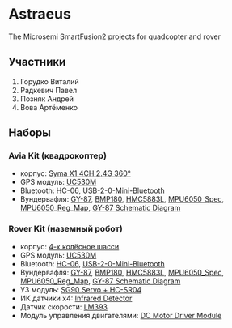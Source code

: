 # Astraeus
The Microsemi SmartFusion2 projects for quadcopter and rover

## Участники
1. Горудко Виталий
2. Радкевич Павел
3. Позняк Андрей
4. Вова Артёменко

## Наборы
### Avia Kit (квадрокоптер)
* корпус: [Syma X1 4CH 2.4G 360°](http://www.ebay.com/itm/Syma-X1-4CH-2-4G-360-Eversion-RC-Quad-Copter-Spacecraft-UFO-Gyro-Quadcopter-NEW-/121631590383?pt=LH_DefaultDomain_0&hash=item1c51cec7ef)
* GPS модуль: [UC530M](https://www.u-blox.com/sites/default/files/products/documents/UC530M_DataSheet_(FTX-HW-12007).pdf)
* Bluetooth: [HC-06](http://www.tec.reutlingen-university.de/uploads/media/DatenblattHC-05_BT-Modul.pdf), [USB-2-0-Mini-Bluetooth](http://www.ebay.com/itm/100m-Max-Smallest-USB-2-0-Mini-Bluetooth-V2-0-Dongle-Wireless-Adapter-Black-/271505267562?pt=LH_DefaultDomain_0&hash=item3f36f99b6a)
* Вундервафля: [GY-87](http://www.thaieasyelec.com/en/embedded-module/imu-uav/gy-87-10-dof-imu-mpu6050-hmc5883l-bmp180-detail.html), [BMP180](https://www.adafruit.com/datasheets/BST-BMP180-DS000-09.pdf), [HMC5883L](http://www51.honeywell.com/aero/common/documents/myaerospacecatalog-documents/Defense_Brochures-documents/HMC5883L_3-Axis_Digital_Compass_IC.pdf), [MPU6050_Spec](http://store.invensense.com/datasheets/invensense/MPU-6050_DataSheet_V3%204.pdf), [MPU6050_Reg_Map](https://www.olimex.com/Products/Modules/Sensors/MOD-MPU6050/resources/RM-MPU-60xxA_rev_4.pdf), [GY-87 Schematic Diagram](http://www.thaieasyelec.com/downloads/ESEN245/GY87-MS-7.jpg)

### Rover Kit (наземный робот)
* корпус: [4-х колёсное шасси](http://www.aliexpress.com/item/3pcs-lot-DC-3V-5V-6V-4WD-Robot-Smart-Car-Chassis-Kits-car-with-Speed-Encoder/32390073964.html?spm=2114.01020208.3.101.PtPbYD&ws_ab_test=201556_2,201527_4_35_36_71_33_72_34_73_74_75,201409_3)
* GPS модуль: [UC530M](https://www.u-blox.com/sites/default/files/products/documents/UC530M_DataSheet_(FTX-HW-12007).pdf)
* Bluetooth: [HC-06](http://www.tec.reutlingen-university.de/uploads/media/DatenblattHC-05_BT-Modul.pdf), [USB-2-0-Mini-Bluetooth](http://www.ebay.com/itm/100m-Max-Smallest-USB-2-0-Mini-Bluetooth-V2-0-Dongle-Wireless-Adapter-Black-/271505267562?pt=LH_DefaultDomain_0&hash=item3f36f99b6a)
* Вундервафля: [GY-87](http://www.thaieasyelec.com/en/embedded-module/imu-uav/gy-87-10-dof-imu-mpu6050-hmc5883l-bmp180-detail.html), [BMP180](https://www.adafruit.com/datasheets/BST-BMP180-DS000-09.pdf), [HMC5883L](http://www51.honeywell.com/aero/common/documents/myaerospacecatalog-documents/Defense_Brochures-documents/HMC5883L_3-Axis_Digital_Compass_IC.pdf), [MPU6050_Spec](http://store.invensense.com/datasheets/invensense/MPU-6050_DataSheet_V3%204.pdf), [MPU6050_Reg_Map](https://www.olimex.com/Products/Modules/Sensors/MOD-MPU6050/resources/RM-MPU-60xxA_rev_4.pdf), [GY-87 Schematic Diagram](http://www.thaieasyelec.com/downloads/ESEN245/GY87-MS-7.jpg)
* УЗ модуль: [SG90 Servo + HC-SR04](http://www.ebay.com/itm/180-Degree-Distance-Detection-SG90-Servo-HC-SR04-Fix-Bracket-/371289458597?pt=LH_DefaultDomain_0&hash=item56729387a5)
* ИК датчики x4: [Infrared Detector](http://www.ebay.com/itm/Four-4-Channel-Infrared-Detector-Tracked-Photoelectricity-Sensor-For-Smart-Car-/301532058962?pt=LH_DefaultDomain_15&hash=item4634b61552)
* Датчик скорости: [LM393](http://www.ebay.com/itm/New-IR-Comparitor-Speed-Sensor-LM393-Module-for-Arduino-51-AVR-PIC-/291379343763?pt=LH_DefaultDomain_3&hash=item43d78ff193)
* Модуль управления двигателями: [DC Motor Driver Module](http://www.ebay.com/itm/161410326721?_trksid=p2057872.m2749.l2649&ssPageName=STRK%3AMEBIDX%3AIT)

